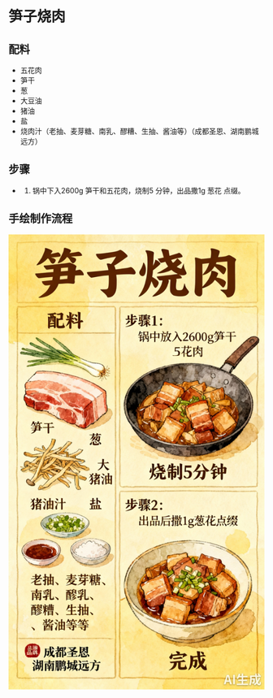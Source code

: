 # 笋子烧肉

## 配料

- 五花肉
- 笋干
- 葱
- 大豆油
- 猪油
- 盐
- 烧肉汁（老抽、麦芽糖、南乳、醪糟、生抽、酱油等）（成都圣恩、湖南鹏城远方）

## 步骤

- 1. 锅中下入2600g 笋干和五花肉，烧制5 分钟，出品撒1g 葱花
     点缀。

## 手绘制作流程

![手绘制作流程](../images/炒菜/笋子烧肉.jpg)
